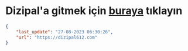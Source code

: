 # Dizipal'a gitmek için [buraya](https://dizipal612.com) tıklayın
    
```json
{
    "last_update": "27-08-2023 06:30:26",
    "url": "https://dizipal612.com"
}
```